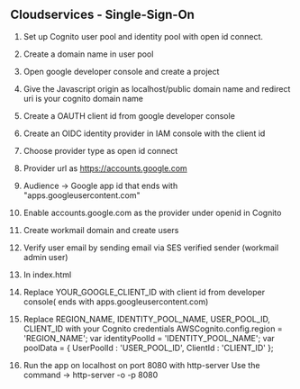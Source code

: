          
## Cloudservices - Single-Sign-On

1. Set up Cognito user pool and identity pool with open id connect.

2. Create a domain name in user pool

3. Open google developer console and create a project 

4. Give the Javascript origin as localhost/public domain name   and redirect uri is your cognito domain name 

5. Create a OAUTH client id from google developer console

6. Create an OIDC identity provider in IAM console with the client id 

7. Choose provider type as open id connect

8. Provider url  as https://accounts.google.com

9. Audience -> Google app id that ends with "apps.googleusercontent.com"

10. Enable accounts.google.com as the provider under openid in Cognito

11. Create workmail domain and  create users

12. Verify user email by sending email via SES verified sender (workmail admin user)

13. In index.html

14. Replace YOUR_GOOGLE_CLIENT_ID with client id from developer console( ends with apps.googleusercontent.com)
      <meta name="google-signin-client_id" content="YOUR_GOOGLE_CLIENT_ID">
      
15. Replace REGION_NAME, IDENTITY_POOL_NAME, USER_POOL_ID, CLIENT_ID with your Cognito credentials 
    AWSCognito.config.region = 'REGION_NAME';
    var identityPoolId = 'IDENTITY_POOL_NAME';
    var poolData = { 
            UserPoolId : 'USER_POOL_ID',
            ClientId : 'CLIENT_ID'
        };
        
16. Run the app on localhost on port 8080 with http-server
   Use the command ->  http-server -o -p 8080
   
